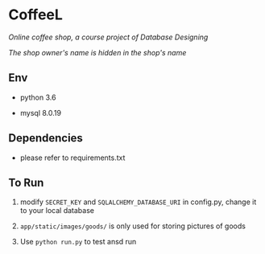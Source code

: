 # CoffeeL

*Online coffee shop, a course project of Database Designing*

*The shop owner's name is hidden in the shop's name*

## Env

- python 3.6

- mysql 8.0.19

## Dependencies

- please refer to requirements.txt

## To Run

1. modify `SECRET_KEY` and `SQLALCHEMY_DATABASE_URI` in config.py, change it to your local database

2. `app/static/images/goods/` is only used for storing pictures of goods 

3. Use `python run.py` to test ansd run

